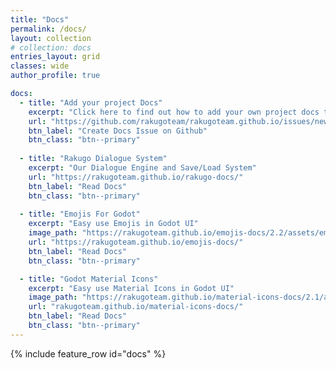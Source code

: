 ```yaml
---
title: "Docs"
permalink: /docs/
layout: collection
# collection: docs
entries_layout: grid
classes: wide
author_profile: true

docs:
  - title: "Add your project Docs"
    excerpt: "Click here to find out how to add your own project docs to this page."
    url: "https://github.com/rakugoteam/rakugoteam.github.io/issues/new/choose"
    btn_label: "Create Docs Issue on Github"
    btn_class: "btn--primary"
  
  - title: "Rakugo Dialogue System"
    excerpt: "Our Dialogue Engine and Save/Load System"
    url: "https://rakugoteam.github.io/rakugo-docs/"
    btn_label: "Read Docs"
    btn_class: "btn--primary"
  
  - title: "Emojis For Godot"
    excerpt: "Easy use Emojis in Godot UI"
    image_path: "https://rakugoteam.github.io/emojis-docs/2.2/assets/emoji-finder-copy.png"
    url: "https://rakugoteam.github.io/emojis-docs/"
    btn_label: "Read Docs"
    btn_class: "btn--primary"

  - title: "Godot Material Icons"
    excerpt: "Easy use Material Icons in Godot UI"
    image_path: "https://rakugoteam.github.io/material-icons-docs/2.1/assets/icon-finder-copy.png"
    url: "rakugoteam.github.io/material-icons-docs/"
    btn_label: "Read Docs"
    btn_class: "btn--primary"
---
```


{% include feature_row id="docs" %}
